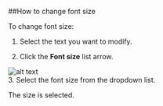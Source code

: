 ##How to change font size

To change font size:

1.	Select the text you want to modify.

2.	Click the **Font size** list arrow.  

![alt text](\src\img\23picture.png)  
3.	Select the font size from the dropdown list.

The size is selected.
